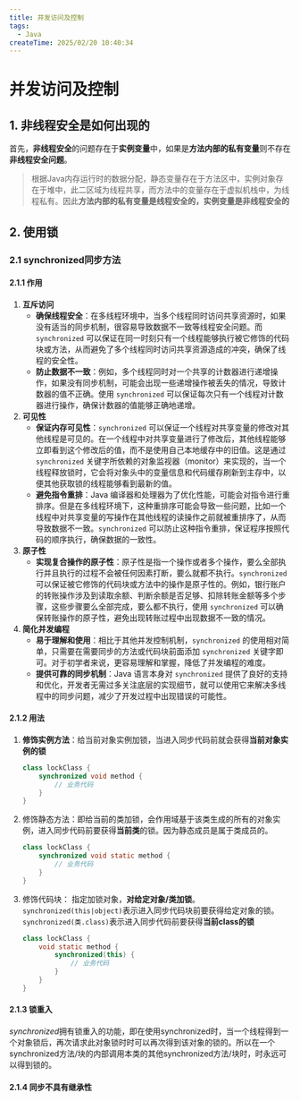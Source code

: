 ```yaml
---
title: 并发访问及控制
tags:
  - Java
createTime: 2025/02/20 10:40:34
---
```




# 并发访问及控制

## 1. 非线程安全是如何出现的

首先，**非线程安全**的问题存在于**实例变量**中，如果是**方法内部的私有变量**则不存在**非线程安全问题**。

> 根据Java内存运行时的数据分配，静态变量存在于方法区中，实例对象存在于堆中，此二区域为线程共享，而方法中的变量存在于虚拟机栈中，为线程私有。因此**方法内部的私有变量是线程安全的，实例变量是非线程安全的**



## 2. 使用锁

### 2.1 synchronized同步方法

#### 2.1.1 作用

1. **互斥访问**
   - **确保线程安全**：在多线程环境中，当多个线程同时访问共享资源时，如果没有适当的同步机制，很容易导致数据不一致等线程安全问题。而 `synchronized` 可以保证在同一时刻只有一个线程能够执行被它修饰的代码块或方法，从而避免了多个线程同时访问共享资源造成的冲突，确保了线程的安全性。
   - **防止数据不一致**：例如，多个线程同时对一个共享的计数器进行递增操作，如果没有同步机制，可能会出现一些递增操作被丢失的情况，导致计数器的值不正确。使用 `synchronized` 可以保证每次只有一个线程对计数器进行操作，确保计数器的值能够正确地递增。
2. **可见性**
   - **保证内存可见性**：`synchronized` 可以保证一个线程对共享变量的修改对其他线程是可见的。在一个线程中对共享变量进行了修改后，其他线程能够立即看到这个修改后的值，而不是使用自己本地缓存中的旧值。这是通过 `synchronized` 关键字所依赖的对象监视器（monitor）来实现的，当一个线程释放锁时，它会将对象头中的变量信息和代码缓存刷新到主存中，以便其他获取锁的线程能够看到最新的值。
   - **避免指令重排**：Java 编译器和处理器为了优化性能，可能会对指令进行重排序。但是在多线程环境下，这种重排序可能会导致一些问题，比如一个线程中对共享变量的写操作在其他线程的读操作之前就被重排序了，从而导致数据不一致。`synchronized` 可以防止这种指令重排，保证程序按照代码的顺序执行，确保数据的一致性。
3. **原子性**
   - **实现复合操作的原子性**：原子性是指一个操作或者多个操作，要么全部执行并且执行的过程不会被任何因素打断，要么就都不执行。`synchronized` 可以保证被它修饰的代码块或方法中的操作是原子性的。例如，银行账户的转账操作涉及到读取余额、判断余额是否足够、扣除转账金额等多个步骤，这些步骤要么全部完成，要么都不执行，使用 `synchronized` 可以确保转账操作的原子性，避免出现转账过程中出现数据不一致的情况。
4. **简化并发编程**
   - **易于理解和使用**：相比于其他并发控制机制，`synchronized` 的使用相对简单，只需要在需要同步的方法或代码块前面添加 `synchronized` 关键字即可。对于初学者来说，更容易理解和掌握，降低了并发编程的难度。
   - **提供可靠的同步机制**：Java 语言本身对 `synchronized` 提供了良好的支持和优化，开发者无需过多关注底层的实现细节，就可以使用它来解决多线程中的同步问题，减少了开发过程中出现错误的可能性。

#### 2.1.2 用法

1. **修饰实例方法**：给当前对象实例加锁，当进入同步代码前就会获得**当前对象实例的锁**

   ```java
   class lockClass {
       synchronized void method {
           // 业务代码
       }
   }
   ```

2. 修饰静态方法：即给当前的类加锁，会作用域基于该类生成的所有的对象实例，进入同步代码前要获得**当前类**的锁。因为静态成员是属于类成员的。

   ```java
   class lockClass {
       synchronized void static method {
           // 业务代码
       }
   }
   ```

3. 修饰代码块： 指定加锁对象，**对给定对象/类加锁**。`synchronized(this|object)`表示进入同步代码块前要获得给定对象的锁。`synchronized(类.class)`表示进入同步代码前要获得**当前class的锁**

   ```java
   class lockClass {
       void static method {
           synchronized(this) {
               // 业务代码
           }
       }
   }
   ```

#### 2.1.3 锁重入

*synchronized*拥有锁重入的功能，即在使用synchronized时，当一个线程得到一个对象锁后，再次请求此对象锁时时可以再次得到该对象的锁的。所以在一个synchronized方法/块的内部调用本类的其他synchronized方法/块时，时永远可以得到锁的。

#### 2.1.4 同步不具有继承性

